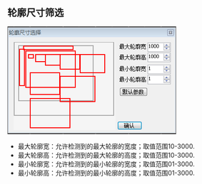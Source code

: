 ## 轮廓尺寸筛选





![](/assets/QQ图片20170919213708.png)



* 最大轮廓宽：允许检测到的最大轮廓的宽度；取值范围10-3000.
* 最大轮廓高：允许检测到的最大轮廓的高度；取值范围10-3000.
* 最小轮廓宽：允许检测到的最小轮廓的宽度；取值范围01-3000.
* 最小轮廓高：允许检测到的最小轮廓的高度；取值范围01-3000.






